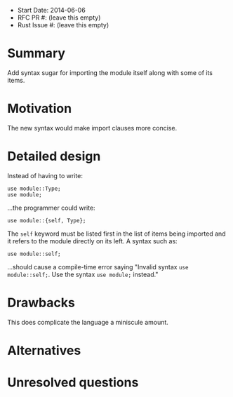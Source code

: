 - Start Date: 2014-06-06
- RFC PR #: (leave this empty)
- Rust Issue #: (leave this empty)

# Summary

Add syntax sugar for importing the module itself along with some of its items.

# Motivation

The new syntax would make import clauses more concise.

# Detailed design

Instead of having to write:
```
use module::Type;
use module;
```
...the programmer could write:
```
use module::{self, Type};
```
The ```self``` keyword must be listed first in the list of items being imported and it refers to the module directly on its left. A syntax such as:
```
use module::self;
```
...should cause a compile-time error saying "Invalid syntax `use module::self;`. Use the syntax `use module;` instead."

# Drawbacks

This does complicate the language a miniscule amount.

# Alternatives

# Unresolved questions
